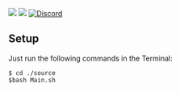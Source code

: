 
<img src="https://img.shields.io/badge/Ubuntu-E95420?style=for-the-badge&logo=ubuntu&logoColor=white"></img>
<img src="https://img.shields.io/badge/Shell_Script-121011?style=for-the-badge&logo=gnu-bash&logoColor=white"></img>
[![Discord](https://img.shields.io/badge/Discord-7289DA?style=for-the-badge&logo=discord&logoColor=white)](https://discordapp.com/users/WebSnke#8752)

## Setup
Just run the following commands in the Terminal:

```
$ cd ./source
$bash Main.sh
```
